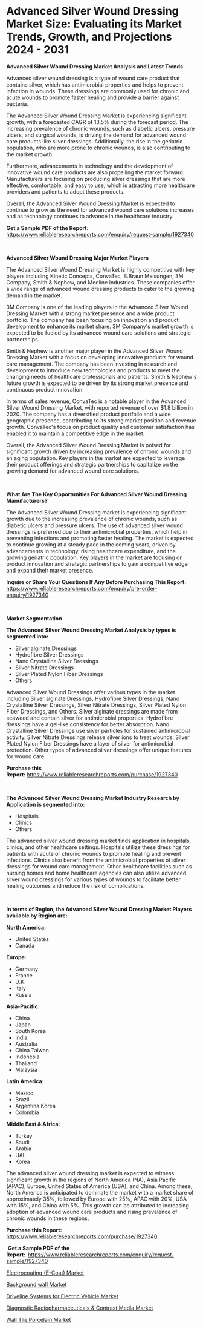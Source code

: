 <p><h1>Advanced Silver Wound Dressing Market Size: Evaluating its Market Trends, Growth, and Projections 2024 - 2031</h1></p><p><strong>Advanced Silver Wound Dressing Market Analysis and Latest Trends</strong></p>
<p><p>Advanced silver wound dressing is a type of wound care product that contains silver, which has antimicrobial properties and helps to prevent infection in wounds. These dressings are commonly used for chronic and acute wounds to promote faster healing and provide a barrier against bacteria.</p><p>The Advanced Silver Wound Dressing Market is experiencing significant growth, with a forecasted CAGR of 13.5% during the forecast period. The increasing prevalence of chronic wounds, such as diabetic ulcers, pressure ulcers, and surgical wounds, is driving the demand for advanced wound care products like silver dressings. Additionally, the rise in the geriatric population, who are more prone to chronic wounds, is also contributing to the market growth.</p><p>Furthermore, advancements in technology and the development of innovative wound care products are also propelling the market forward. Manufacturers are focusing on producing silver dressings that are more effective, comfortable, and easy to use, which is attracting more healthcare providers and patients to adopt these products.</p><p>Overall, the Advanced Silver Wound Dressing Market is expected to continue to grow as the need for advanced wound care solutions increases and as technology continues to advance in the healthcare industry.</p></p>
<p><strong>Get a Sample PDF of the Report:&nbsp;</strong> <a href="https://www.reliableresearchreports.com/enquiry/request-sample/1927340">https://www.reliableresearchreports.com/enquiry/request-sample/1927340</a></p>
<p>&nbsp;</p>
<p><strong>Advanced Silver Wound Dressing Major Market Players</strong></p>
<p><p>The Advanced Silver Wound Dressing Market is highly competitive with key players including Kinetic Concepts, ConvaTec, B.Braun Melsungen, 3M Company, Smith & Nephew, and Medline Industries. These companies offer a wide range of advanced wound dressing products to cater to the growing demand in the market.</p><p>3M Company is one of the leading players in the Advanced Silver Wound Dressing Market with a strong market presence and a wide product portfolio. The company has been focusing on innovation and product development to enhance its market share. 3M Company's market growth is expected to be fueled by its advanced wound care solutions and strategic partnerships.</p><p>Smith & Nephew is another major player in the Advanced Silver Wound Dressing Market with a focus on developing innovative products for wound care management. The company has been investing in research and development to introduce new technologies and products to meet the changing needs of healthcare professionals and patients. Smith & Nephew's future growth is expected to be driven by its strong market presence and continuous product innovation.</p><p>In terms of sales revenue, ConvaTec is a notable player in the Advanced Silver Wound Dressing Market, with reported revenue of over $1.8 billion in 2020. The company has a diversified product portfolio and a wide geographic presence, contributing to its strong market position and revenue growth. ConvaTec's focus on product quality and customer satisfaction has enabled it to maintain a competitive edge in the market.</p><p>Overall, the Advanced Silver Wound Dressing Market is poised for significant growth driven by increasing prevalence of chronic wounds and an aging population. Key players in the market are expected to leverage their product offerings and strategic partnerships to capitalize on the growing demand for advanced wound care solutions.</p></p>
<p>&nbsp;</p>
<p><strong>What Are The Key Opportunities For Advanced Silver Wound Dressing Manufacturers?</strong></p>
<p><p>The Advanced Silver Wound Dressing market is experiencing significant growth due to the increasing prevalence of chronic wounds, such as diabetic ulcers and pressure ulcers. The use of advanced silver wound dressings is preferred due to their antimicrobial properties, which help in preventing infections and promoting faster healing. The market is expected to continue growing at a steady pace in the coming years, driven by advancements in technology, rising healthcare expenditure, and the growing geriatric population. Key players in the market are focusing on product innovation and strategic partnerships to gain a competitive edge and expand their market presence.</p></p>
<p><strong>Inquire or Share Your Questions If Any Before Purchasing This Report:</strong> <a href="https://www.reliableresearchreports.com/enquiry/pre-order-enquiry/1927340">https://www.reliableresearchreports.com/enquiry/pre-order-enquiry/1927340</a></p>
<p>&nbsp;</p>
<p><strong>Market Segmentation</strong></p>
<p><strong>The Advanced Silver Wound Dressing Market Analysis by types is segmented into:</strong></p>
<p><ul><li>Silver alginate Dressings</li><li>Hydrofibre Silver Dressings</li><li>Nano Crystalline Silver Dressings</li><li>Silver Nitrate Dressings</li><li>Silver Plated Nylon Fiber Dressings</li><li>Others</li></ul></p>
<p><p>Advanced Silver Wound Dressings offer various types in the market including Silver alginate Dressings, Hydrofibre Silver Dressings, Nano Crystalline Silver Dressings, Silver Nitrate Dressings, Silver Plated Nylon Fiber Dressings, and Others. Silver alginate dressings are made from seaweed and contain silver for antimicrobial properties. Hydrofibre dressings have a gel-like consistency for better absorption. Nano Crystalline Silver Dressings use silver particles for sustained antimicrobial activity. Silver Nitrate Dressings release silver ions to treat wounds. Silver Plated Nylon Fiber Dressings have a layer of silver for antimicrobial protection. Other types of advanced silver dressings offer unique features for wound care.</p></p>
<p><strong>Purchase this Report:&nbsp;</strong><a href="https://www.reliableresearchreports.com/purchase/1927340">https://www.reliableresearchreports.com/purchase/1927340</a></p>
<p>&nbsp;</p>
<p><strong>The Advanced Silver Wound Dressing Market Industry Research by Application is segmented into:</strong></p>
<p><ul><li>Hospitals</li><li>Clinics</li><li>Others</li></ul></p>
<p><p>The advanced silver wound dressing market finds application in hospitals, clinics, and other healthcare settings. Hospitals utilize these dressings for patients with acute or chronic wounds to promote healing and prevent infections. Clinics also benefit from the antimicrobial properties of silver dressings for wound care management. Other healthcare facilities such as nursing homes and home healthcare agencies can also utilize advanced silver wound dressings for various types of wounds to facilitate better healing outcomes and reduce the risk of complications.</p></p>
<p>&nbsp;</p>
<p><strong>In terms of Region, the Advanced Silver Wound Dressing Market Players available by Region are:</strong></p>
<p>
    <p> <strong> North America: </strong>
        <ul>
            <li>United States</li>
            <li>Canada</li>
        </ul>
        </p> 
    <p> <strong> Europe: </strong>
        <ul>
            <li>Germany</li>
            <li>France</li>
            <li>U.K.</li>
            <li>Italy</li>
            <li>Russia</li>
        </ul>
        </p> 
    <p> <strong> Asia-Pacific: </strong>
        <ul>
            <li>China</li>
            <li>Japan</li>
            <li>South Korea</li>
            <li>India</li>
            <li>Australia</li>
            <li>China Taiwan</li>
            <li>Indonesia</li>
            <li>Thailand</li>
            <li>Malaysia</li>
        </ul>
        </p> 
    <p> <strong> Latin America: </strong>
        <ul>
            <li>Mexico</li>
            <li>Brazil</li>
            <li>Argentina Korea</li>
            <li>Colombia</li>
        </ul>
        </p> 
    <p> <strong> Middle East & Africa: </strong>
        <ul>
            <li>Turkey</li>
            <li>Saudi</li>
            <li>Arabia</li>
            <li>UAE</li>
            <li>Korea</li>
        </ul>
    </p>
    </p>
<p><p>The advanced silver wound dressing market is expected to witness significant growth in the regions of North America (NA), Asia Pacific (APAC), Europe, United States of America (USA), and China. Among these, North America is anticipated to dominate the market with a market share of approximately 35%, followed by Europe with 25%, APAC with 20%, USA with 15%, and China with 5%. This growth can be attributed to increasing adoption of advanced wound care products and rising prevalence of chronic wounds in these regions.</p></p>
<p><strong>Purchase this Report: </strong><a href="https://www.reliableresearchreports.com/purchase/1927340">https://www.reliableresearchreports.com/purchase/1927340</a></p>
<p>&nbsp;<strong>Get a Sample PDF of the Report:&nbsp;&nbsp;</strong><a href="https://www.reliableresearchreports.com/enquiry/request-sample/1927340">https://www.reliableresearchreports.com/enquiry/request-sample/1927340</a></p>
<p><strong></strong></p>
<p><p><a href="https://skillful-vermicelli-b89.notion.site/Electrocoating-E-Coat-Market-A-Comprehensive-Report-of-its-Market-Share-Growth-Trends-2024-20-06ff666e09834c5f864628fa67b98d95">Electrocoating (E-Coat) Market</a></p><p><a href="https://view.publitas.com/reportprime-1/background-wall-market-provides-detailed-segmentation-of-this-market-based-on-type-application-and-region-and-forecast-for-the-period-from-2024-2031/">Background wall Market</a></p><p><a href="https://eight-handstand-8fb.notion.site/Driveline-Systems-for-Electric-Vehicle-Market-Centers-on-Aspects-such-as-Market-Growth-Market-Share-cc8f3de69d2e48f096987d41cbb125f4">Driveline Systems for Electric Vehicle Market</a></p><p><a href="https://simplistic-meeting-7ee.notion.site/Diagnostic-Radiopharmaceuticals-Contrast-Media-Market-Size-and-Growth-Market-Segmentation-Region-7de42ad68d5d4b8b8f67d2ef88ad9cfc">Diagnostic Radiopharmaceuticals & Contrast Media Market</a></p><p><a href="https://view.publitas.com/reportprime-1/wall-tile-porcelain-market-size-furnishes-valuable-information-encompassing-market-share-market-trends-and-projections-spanning-from-2024-to-2031/">Wall Tile Porcelain Market</a></p></p>